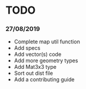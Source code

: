 # TODO

### **27/08/2019**
- Complete map util function
- Add specs
- Add vector(s) code
- Add more geometry types
- Add Mat3x3 type
- Sort out dist file
- Add a contributing guide

